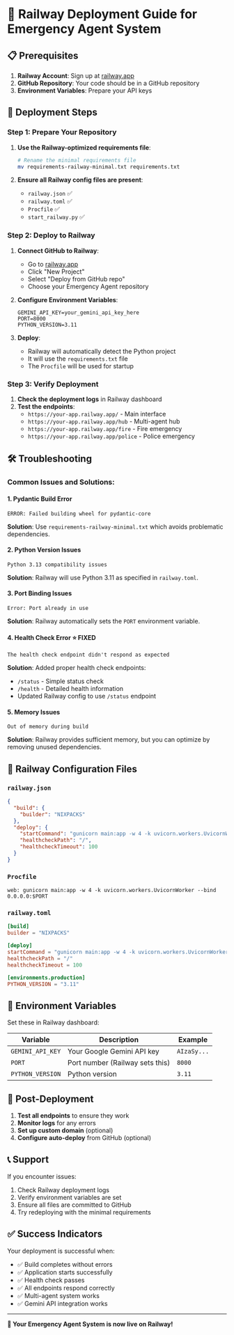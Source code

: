 # 🚀 Railway Deployment Guide for Emergency Agent System

## 📋 Prerequisites

1. **Railway Account**: Sign up at [railway.app](https://railway.app)
2. **GitHub Repository**: Your code should be in a GitHub repository
3. **Environment Variables**: Prepare your API keys

## 🔧 Deployment Steps

### Step 1: Prepare Your Repository

1. **Use the Railway-optimized requirements file**:
   ```bash
   # Rename the minimal requirements file
   mv requirements-railway-minimal.txt requirements.txt
   ```

2. **Ensure all Railway config files are present**:
   - `railway.json` ✅
   - `railway.toml` ✅
   - `Procfile` ✅
   - `start_railway.py` ✅

### Step 2: Deploy to Railway

1. **Connect GitHub to Railway**:
   - Go to [railway.app](https://railway.app)
   - Click "New Project"
   - Select "Deploy from GitHub repo"
   - Choose your Emergency Agent repository

2. **Configure Environment Variables**:
   ```
   GEMINI_API_KEY=your_gemini_api_key_here
   PORT=8000
   PYTHON_VERSION=3.11
   ```

3. **Deploy**:
   - Railway will automatically detect the Python project
   - It will use the `requirements.txt` file
   - The `Procfile` will be used for startup

### Step 3: Verify Deployment

1. **Check the deployment logs** in Railway dashboard
2. **Test the endpoints**:
   - `https://your-app.railway.app/` - Main interface
   - `https://your-app.railway.app/hub` - Multi-agent hub
   - `https://your-app.railway.app/fire` - Fire emergency
   - `https://your-app.railway.app/police` - Police emergency

## 🛠️ Troubleshooting

### Common Issues and Solutions:

#### 1. **Pydantic Build Error**
```
ERROR: Failed building wheel for pydantic-core
```
**Solution**: Use `requirements-railway-minimal.txt` which avoids problematic dependencies.

#### 2. **Python Version Issues**
```
Python 3.13 compatibility issues
```
**Solution**: Railway will use Python 3.11 as specified in `railway.toml`.

#### 3. **Port Binding Issues**
```
Error: Port already in use
```
**Solution**: Railway automatically sets the `PORT` environment variable.

#### 4. **Health Check Error** ⭐ **FIXED**
```
The health check endpoint didn't respond as expected
```
**Solution**: Added proper health check endpoints:
- `/status` - Simple status check
- `/health` - Detailed health information
- Updated Railway config to use `/status` endpoint

#### 5. **Memory Issues**
```
Out of memory during build
```
**Solution**: Railway provides sufficient memory, but you can optimize by removing unused dependencies.

## 📁 Railway Configuration Files

### `railway.json`
```json
{
  "build": {
    "builder": "NIXPACKS"
  },
  "deploy": {
    "startCommand": "gunicorn main:app -w 4 -k uvicorn.workers.UvicornWorker --bind 0.0.0.0:$PORT",
    "healthcheckPath": "/",
    "healthcheckTimeout": 100
  }
}
```

### `Procfile`
```
web: gunicorn main:app -w 4 -k uvicorn.workers.UvicornWorker --bind 0.0.0.0:$PORT
```

### `railway.toml`
```toml
[build]
builder = "NIXPACKS"

[deploy]
startCommand = "gunicorn main:app -w 4 -k uvicorn.workers.UvicornWorker --bind 0.0.0.0:$PORT"
healthcheckPath = "/"
healthcheckTimeout = 100

[environments.production]
PYTHON_VERSION = "3.11"
```

## 🔐 Environment Variables

Set these in Railway dashboard:

| Variable | Description | Example |
|----------|-------------|---------|
| `GEMINI_API_KEY` | Your Google Gemini API key | `AIzaSy...` |
| `PORT` | Port number (Railway sets this) | `8000` |
| `PYTHON_VERSION` | Python version | `3.11` |

## 🚀 Post-Deployment

1. **Test all endpoints** to ensure they work
2. **Monitor logs** for any errors
3. **Set up custom domain** (optional)
4. **Configure auto-deploy** from GitHub (optional)

## 📞 Support

If you encounter issues:
1. Check Railway deployment logs
2. Verify environment variables are set
3. Ensure all files are committed to GitHub
4. Try redeploying with the minimal requirements

## ✅ Success Indicators

Your deployment is successful when:
- ✅ Build completes without errors
- ✅ Application starts successfully
- ✅ Health check passes
- ✅ All endpoints respond correctly
- ✅ Multi-agent system works
- ✅ Gemini API integration works

---

**🎉 Your Emergency Agent System is now live on Railway!**

